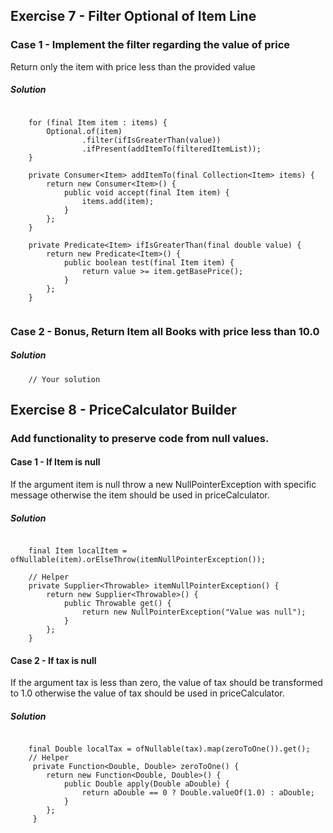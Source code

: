 ## Exercise 7 - Filter Optional of Item Line

### Case 1 - Implement the filter regarding the value of price
Return only the item with price less than the provided value

##### Solution
```

    for (final Item item : items) {
        Optional.of(item)
                .filter(ifIsGreaterThan(value))
                .ifPresent(addItemTo(filteredItemList));
    }
    
    private Consumer<Item> addItemTo(final Collection<Item> items) {
        return new Consumer<Item>() {
            public void accept(final Item item) {
                items.add(item);
            }
        };
    }

    private Predicate<Item> ifIsGreaterThan(final double value) {
        return new Predicate<Item>() {
            public boolean test(final Item item) {
                return value >= item.getBasePrice();
            }
        };
    }
    
```

### Case 2 - Bonus, Return Item all Books with price less than 10.0
##### Solution
```
    // Your solution
```

## Exercise 8 - PriceCalculator Builder

### Add functionality to preserve code from null values.

#### Case 1 - If Item is null

If the argument item is null throw a new NullPointerException with specific message otherwise the item should be used in priceCalculator.

##### Solution
```

    final Item localItem = ofNullable(item).orElseThrow(itemNullPointerException());

    // Helper
    private Supplier<Throwable> itemNullPointerException() {
        return new Supplier<Throwable>() {
            public Throwable get() {
                return new NullPointerException("Value was null");
            }
        };
    }
```

#### Case 2 - If tax is null

If the argument tax is less than zero, the value of tax should be transformed to 1.0 otherwise the value of tax should be used in priceCalculator.

##### Solution
```

    final Double localTax = ofNullable(tax).map(zeroToOne()).get();
    // Helper
     private Function<Double, Double> zeroToOne() {
        return new Function<Double, Double>() {
            public Double apply(Double aDouble) {
                return aDouble == 0 ? Double.valueOf(1.0) : aDouble;
            }
        };
     }
```
